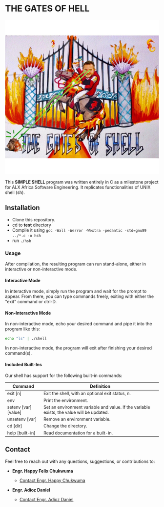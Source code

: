 # THE GATES OF HELL

![plot](./test/shell.jpeg)

This **SIMPLE SHELL** program was written entirely in C as a milestone project for ALX Africa Software Engineering. It replicates functionalities of UNIX shell (sh).

## Installation

* Clone this repository.
* cd to **test** directory
* Compile it using ```gcc -Wall -Werror -Wextra -pedantic -std=gnu89 ../*.c -o hsh```
* run ```./hsh```

### Usage

After compilation, the resulting program can run stand-alone, either in interactive or non-interactive mode.

#### Interactive Mode

In interactive mode, simply run the program and wait for the prompt to appear. From there, you can type commands freely, exiting with either the "exit" command or ctrl-D.

#### Non-Interactive Mode

In non-interactive mode, echo your desired command and pipe it into the program like this:

```sh
echo "ls" | ./shell
```

In non-interactive mode, the program will exit after finishing your desired command(s).

#### Included Built-Ins

Our shell has support for the following built-in commands:

| Command             | Definition                                                                                |
| ------------------- | ----------------------------------------------------------------------------------------- |
| exit [n]            | Exit the shell, with an optional exit status, n.                                          |
| env                 | Print the environment.                                                                    |
| setenv [var] [value] | Set an environment variable and value. If the variable exists, the value will be updated. |
| unsetenv [var]      | Remove an environment variable.                                                           |
| cd [dir]            | Change the directory.                                                                     |
| help [built-in]     | Read documentation for a built-in.                                                        |

## Contact

Feel free to reach out with any questions, suggestions, or contributions to:

* **Engr. Happy Felix Chukwuma**
  * [Contact Engr. Happy Chukwuma](mailto:<happychukwuma@gmail.com>?subject=[_Collaboration_on_SIMPLE_SHELL])

* **Engr. Adioz Daniel**
  * [Contact Engr. Adioz Daniel](mailto:<adiozdaniel@gmail.com>?subject=[_Collaboration_on_SIMPLE_SHELL])
